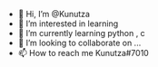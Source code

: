 - 👋 Hi, I’m @Kunutza
- 👀 I’m interested in learning
- 🌱 I’m currently learning python , c
- 💞️ I’m looking to collaborate on ...
- 📫 How to reach me Kunutza#7010

<!---
Kunutza/Kunutza is a ✨ special ✨ repository because its `README.md` (this file) appears on your GitHub profile.
You can click the Preview link to take a look at your changes.
--->
